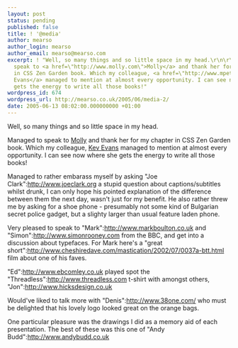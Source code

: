 ```yaml
---
layout: post
status: pending
published: false
title: ! '@media'
author: mearso
author_login: mearso
author_email: mearso@mearso.com
excerpt: ! "Well, so many things and so little space in my head.\r\n\r\nManaged to
  speak to <a href=\"http://www.molly.com\">Molly</a> and thank her for my chapter
  in CSS Zen Garden book. Which my colleague, <a href=\"http://www.mpet45.co.uk\">Kev
  Evans</a> managed to mention at almost every opportunity. I can see now where she
  gets the energy to write all those books!"
wordpress_id: 674
wordpress_url: http://mearso.co.uk/2005/06/media-2/
date: 2005-06-13 08:02:00.000000000 +01:00
---
```

Well, so many things and so little space in my head.

Managed to speak to <a href="http://www.molly.com">Molly</a> and thank her for my chapter in CSS Zen Garden book. Which my colleague, <a href="http://www.mpet45.co.uk">Kev Evans</a> managed to mention at almost every opportunity. I can see now where she gets the energy to write all those books!

Managed to rather embarass myself by asking "Joe Clark":http://www.joeclark.org a stupid question about captions/subtitles whilst drunk, I can only hope his pointed explanation of the difference between them the next day, wasn't just for my benefit. He also rather threw me by asking for a shoe phone - presumably not some kind of Bulgarian secret police gadget, but a slighty larger than usual feature laden phone.

Very pleased to speak to "Mark":http://www.markboulton.co.uk and "Simon":http://www.simonrooney.com from the BBC, and get into a discussion about typefaces. For Mark here's a "great short":http://www.cheshiredave.com/mastication/2002/07/0037a-btt.html film about one of his faves.

"Ed":http://www.ebcomley.co.uk played spot the "Threadless":http://www.threadless.com t-shirt with amongst others, "Jon":http://www.hicksdesign.co.uk 

Would've liked to talk more with "Denis":http://www.38one.com/ who must be delighted that his lovely logo looked great on the orange bags.

One particular pleasure was the drawings I did as a memory aid of each presentation. The best of these was this one of "Andy Budd":http://www.andybudd.co.uk 

